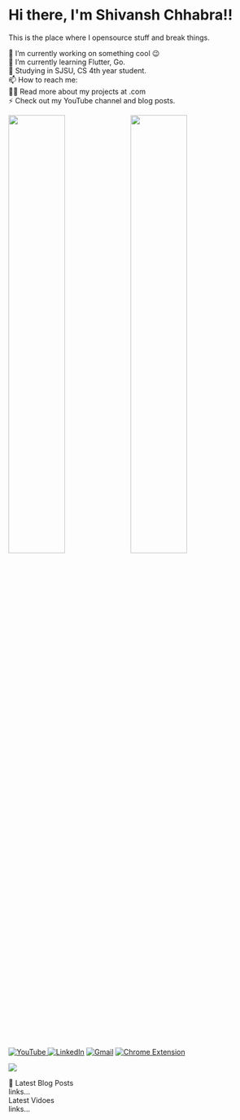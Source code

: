 # Hi there, I'm Shivansh Chhabra!! 
This is the place where I opensource stuff and break things. <br>

🔭  I’m currently working on something cool 😉<br>
🌱  I’m currently learning Flutter, Go.<br>
💬  Studying in SJSU, CS 4th year student.<br>
📫  How to reach me: <br>
👨‍💻  Read more about my projects at .com<br>
⚡  Check out my YouTube channel and blog posts.<br>

<img align="left" width="47%" src="https://github-readme-stats.vercel.app/api?username=shan18u&show_icons=true&theme=tokyonight" />
<img  align="left" width="47%" src="https://github-readme-stats.vercel.app/api/top-langs/?username=shan18u&layout=compact" />


<a href="https://www.youtube.com/channel/UCVHrGysYcEcXVY_yzPEV3iQ">![YouTube](https://img.shields.io/badge/YouTube-%23FF0000.svg?style=for-the-badge&logo=YouTube&logoColor=white) </a>
<a href="www.linkedin.com/in/shivanshchhabra">![LinkedIn](https://img.shields.io/badge/linkedin-%230077B5.svg?style=for-the-badge&logo=linkedin&logoColor=white)</a>
<a href="www.linkedin.com/in/shivanshchhabra">![Gmail](https://img.shields.io/badge/Gmail-D14836?style=for-the-badge&logo=gmail&logoColor=white)</a>
<a href="www.linkedin.com/in/shivanshchhabra">![Chrome Extension](https://img.shields.io/badge/Google_Play-414141?style=for-the-badge&logo=google-play&logoColor=white)</a>

<a href="www.linkedin.com/in/shivanshchhabra"> <img src="https://img.icons8.com/avantgarde/100/null/internet.png"/> </a>

📕  Latest Blog Posts<br>
links...
<br>  Latest Vidoes <br>
links...

